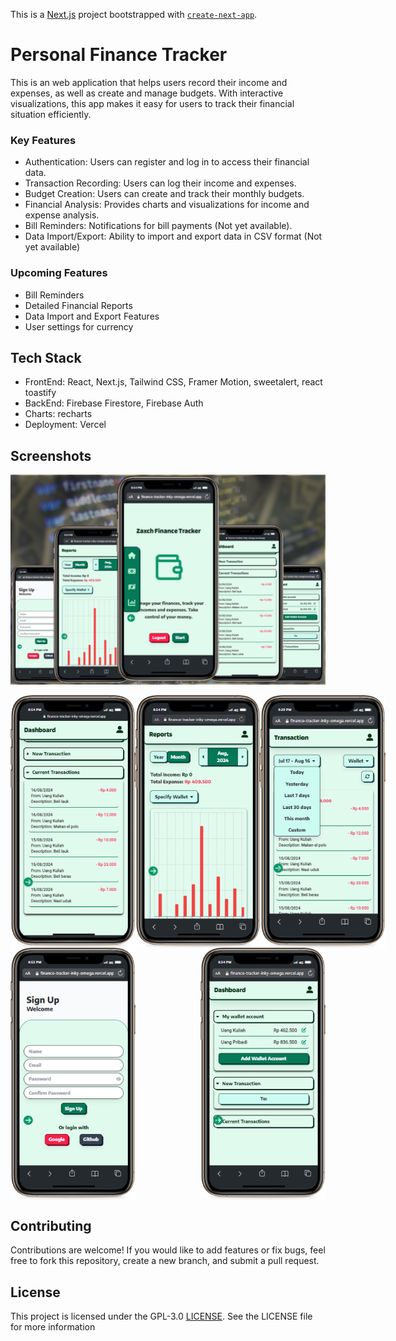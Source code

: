 This is a [Next.js](https://nextjs.org/) project bootstrapped with [`create-next-app`](https://github.com/vercel/next.js/tree/canary/packages/create-next-app).

# Personal Finance Tracker

This is an web application that helps users record their income and expenses, as well as create and manage budgets. With interactive visualizations, this app makes it easy for users to track their financial situation efficiently.

### Key Features
- Authentication: Users can register and log in to access their financial data.
- Transaction Recording: Users can log their income and expenses.
- Budget Creation: Users can create and track their monthly budgets.
- Financial Analysis: Provides charts and visualizations for income and expense analysis.
- Bill Reminders: Notifications for bill payments (Not yet available).
- Data Import/Export: Ability to import and export data in CSV format (Not yet available)

### Upcoming Features
- Bill Reminders
- Detailed Financial Reports
- Data Import and Export Features
- User settings for currency

## Tech Stack
- FrontEnd: React, Next.js, Tailwind CSS, Framer Motion, sweetalert, react toastify
- BackEnd: Firebase Firestore, Firebase Auth
- Charts: recharts
- Deployment: Vercel
  
## Screenshots
![Personal Finance Tracker](public/screenshots/personalFinance.png)

<div style="display: flex; justify-content: space-between; align-items: center;" align="center">
  <img src="public/screenshots/currentTransact.png" alt="Current Transact Screenshot" width="200"/>
  <img src="public/screenshots/reportScreenshot.png" alt="Report Screenshot" width="200"/>
  <img src="public/screenshots/filter Sec.png" alt="Filter Section Screenshot" width="200"/>
</div>

<div style="display: flex; justify-content: space-between; align-items: center;" align="center">
  <img src="public/screenshots/signUp.png" alt="Current Transact Screenshot" width="200"/>
  <img src="public/screenshots/wallet Account.png" alt="Current Transact Screenshot" width="200"/>
</div>

## Contributing
Contributions are welcome! If you would like to add features or fix bugs, feel free to fork this repository, create a new branch, and submit a pull request.

## License
This project is licensed under the GPL-3.0 [LICENSE](LICENSE). See the LICENSE file for more information
